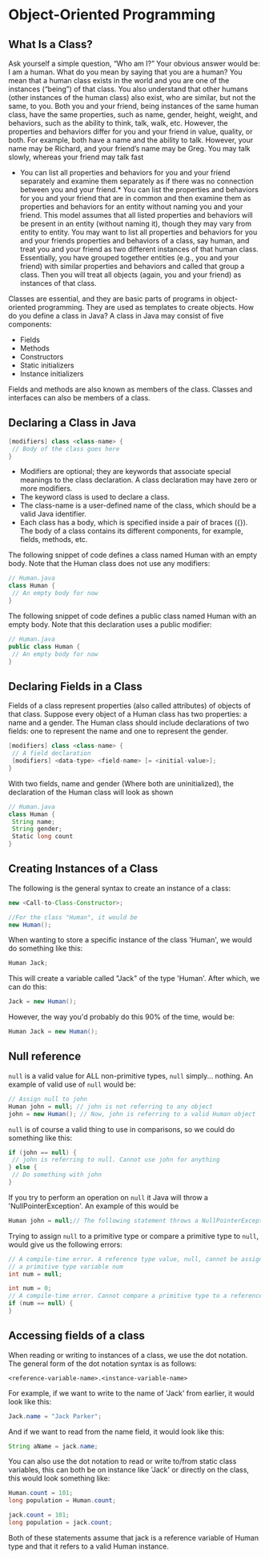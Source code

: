 # Object-Oriented Programming

## What Is a Class?

Ask yourself a simple question, “Who am I?” Your obvious answer would be: I am a human. What do you mean by saying that you are a human? You mean that a human class exists in the world and you are one of the instances (“being”) of that class. You also understand that other humans (other instances of the human class) also exist, who are similar, but not the same, to you. Both you and your friend, being instances of the same human class, have the same properties, such as name, gender, height, weight, and behaviors, such as the ability to think, talk, walk, etc. However, the properties and behaviors differ for you and your friend in value, quality, or both. For example, both have a name and the ability to talk. However, your name may be Richard, and your friend’s name may be Greg. You may talk slowly, whereas your friend may talk fast

* You can list all properties and behaviors for you and your friend separately and examine them separately as if there was no connection between you and your friend.* You can list the properties and behaviors for you and your friend that are in common and then examine them as properties and behaviors for an entity without naming you and your friend. This model assumes that all listed properties and behaviors will be present in an entity (without naming it), though they may vary from entity to entity. You may want to list all properties and behaviors for you and your friends properties and behaviors of a class, say human, and treat you and your friend as two different instances of that human class. Essentially, you have grouped together entities (e.g., you and your friend) with similar properties and behaviors and called that group a class. Then you will treat all objects (again, you and your friend) as instances of that class.

Classes are essential, and they are basic parts of programs in object-oriented programming. They are used as templates to create objects. How do you define a class in Java? A class in Java may consist of five components:

* Fields
* Methods
* Constructors
* Static initializers
* Instance initializers

Fields and methods are also known as members of the class. Classes and interfaces can also be members of a class.

## Declaring a Class in Java

```Java
[modifiers] class <class-name> {
 // Body of the class goes here
}
```

* Modifiers are optional; they are keywords that associate special meanings to the 
class declaration. A class declaration may have zero or more modifiers.
* The keyword class is used to declare a class.
* The class-name is a user-defined name of the class, which should be a valid Java identifier.
* Each class has a body, which is specified inside a pair of braces ({}). The body of a 
class contains its different components, for example, fields, methods, etc.

The following snippet of code defines a class named Human with an empty body. Note that the Human
class does not use any modifiers:

```Java
// Human.java
class Human {
 // An empty body for now
}
```

The following snippet of code defines a public class named Human with an empty body. Note that this 
declaration uses a public modifier:

```Java
// Human.java
public class Human {
 // An empty body for now
}
```

## Declaring Fields in a Class

Fields of a class represent properties (also called attributes) of objects of that class. Suppose every object of a Human class has two properties: a name and a gender. The Human class should include declarations of two fields: one to represent the name and one to represent the gender.

```Java
[modifiers] class <class-name> {
 // A field declaration
 [modifiers] <data-type> <field-name> [= <initial-value>];
}
```

With two fields, name and gender (Where both are uninitialized), the declaration of the Human class will look as shown

```Java
// Human.java
class Human {
 String name;
 String gender;
 Static long count
}
```

## Creating Instances of a Class

The following is the general syntax to create an instance of a class:

```Java 
new <Call-to-Class-Constructor>;

//For the class "Human", it would be 
new Human();
```

When wanting to store a specific instance of the class 'Human', we would do something like this:

```Java
Human Jack;
```

This will create a variable called "Jack" of the type 'Human'. After which, we can do this:

```Java
Jack = new Human();
```

However, the way you'd probably do this 90% of the time, would be:

```Java
Human Jack = new Human();
```

## Null reference

`null`  is a valid value for ALL non-primitive types, `null` simply... nothing. An example of valid use of `null`  would be:

```Java
// Assign null to john
Human john = null; // john is not referring to any object
john = new Human(); // Now, john is referring to a valid Human object
```

`null` is of course a valid thing to use in comparisons, so we could do something like this:

```Java
if (john == null) {
 // john is referring to null. Cannot use john for anything
} else {
 // Do something with john
}
```

If you try to perform an operation on `null` it Java will throw a 'NullPointerException'. An example of this would be

```Java
Human john = null;// The following statement throws a NullPointerException because john is null and you// cannot use any operation on a null reference variableString name = john.name;
```

Trying to assign `null` to a primitive type or compare a primitive type to `null`, would give us the following errors:

```Java
// A compile-time error. A reference type value, null, cannot be assigned to
// a primitive type variable num
int num = null;

int num = 0;
// A compile-time error. Cannot compare a primitive type to a reference type
if (num == null) {
}
```

## Accessing fields of a class

When reading or writing to instances of a class, we use the dot notation. The general form of the dot notation syntax is as follows:

```
<reference-variable-name>.<instance-variable-name>
````

For example, if we want to write to the name of 'Jack' from earlier, it would look like this:

```Java
Jack.name = "Jack Parker";
```

And if we want to read from the name field, it would look like this:

```Java
String aName = jack.name;
```

You can also use the dot notation to read or write to/from static class variables, this can both be on instance like 'Jack' or directly on the class, this would look something like:
```Java
Human.count = 101;
long population = Human.count;

jack.count = 101;
long population = jack.count;
```
Both of these statements assume that jack is a reference variable of Human type and that it refers to a valid Human instance.